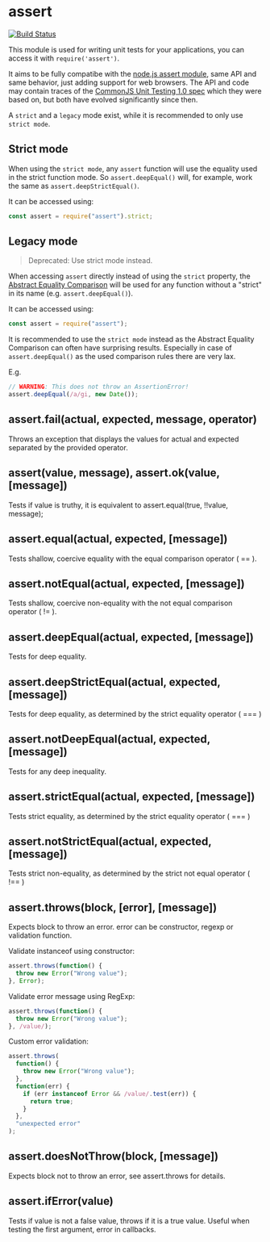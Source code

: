 # assert

[![Build Status](https://travis-ci.org/browserify/commonjs-assert.svg?branch=master)](https://travis-ci.org/browserify/commonjs-assert)

This module is used for writing unit tests for your applications, you can access it with `require('assert')`.

It aims to be fully compatibe with the [node.js assert module](http://nodejs.org/api/assert.html), same API and same behavior, just adding support for web browsers.
The API and code may contain traces of the [CommonJS Unit Testing 1.0 spec](http://wiki.commonjs.org/wiki/Unit_Testing/1.0) which they were based on, but both have evolved significantly since then.

A `strict` and a `legacy` mode exist, while it is recommended to only use `strict mode`.

## Strict mode

When using the `strict mode`, any `assert` function will use the equality used in the strict function mode. So `assert.deepEqual()` will, for example, work the same as `assert.deepStrictEqual()`.

It can be accessed using:

```js
const assert = require("assert").strict;
```

## Legacy mode

> Deprecated: Use strict mode instead.

When accessing `assert` directly instead of using the `strict` property, the
[Abstract Equality Comparison](https://tc39.github.io/ecma262/#sec-abstract-equality-comparison) will be used for any function without a
"strict" in its name (e.g. `assert.deepEqual()`).

It can be accessed using:

```js
const assert = require("assert");
```

It is recommended to use the `strict mode` instead as the Abstract Equality Comparison can often have surprising results. Especially
in case of `assert.deepEqual()` as the used comparison rules there are very lax.

E.g.

```js
// WARNING: This does not throw an AssertionError!
assert.deepEqual(/a/gi, new Date());
```

## assert.fail(actual, expected, message, operator)

Throws an exception that displays the values for actual and expected separated by the provided operator.

## assert(value, message), assert.ok(value, [message])

Tests if value is truthy, it is equivalent to assert.equal(true, !!value, message);

## assert.equal(actual, expected, [message])

Tests shallow, coercive equality with the equal comparison operator ( == ).

## assert.notEqual(actual, expected, [message])

Tests shallow, coercive non-equality with the not equal comparison operator ( != ).

## assert.deepEqual(actual, expected, [message])

Tests for deep equality.

## assert.deepStrictEqual(actual, expected, [message])

Tests for deep equality, as determined by the strict equality operator ( === )

## assert.notDeepEqual(actual, expected, [message])

Tests for any deep inequality.

## assert.strictEqual(actual, expected, [message])

Tests strict equality, as determined by the strict equality operator ( === )

## assert.notStrictEqual(actual, expected, [message])

Tests strict non-equality, as determined by the strict not equal operator ( !== )

## assert.throws(block, [error], [message])

Expects block to throw an error. error can be constructor, regexp or validation function.

Validate instanceof using constructor:

```javascript
assert.throws(function() {
  throw new Error("Wrong value");
}, Error);
```

Validate error message using RegExp:

```javascript
assert.throws(function() {
  throw new Error("Wrong value");
}, /value/);
```

Custom error validation:

```javascript
assert.throws(
  function() {
    throw new Error("Wrong value");
  },
  function(err) {
    if (err instanceof Error && /value/.test(err)) {
      return true;
    }
  },
  "unexpected error"
);
```

## assert.doesNotThrow(block, [message])

Expects block not to throw an error, see assert.throws for details.

## assert.ifError(value)

Tests if value is not a false value, throws if it is a true value. Useful when testing the first argument, error in callbacks.
